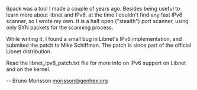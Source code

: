 6pack was a tool I made a couple of years ago. Besides being useful to learn
more about libnet and IPv6, at the time I couldn't find any fast IPv6 scanner,
so I wrote my own. It is a half open ("stealth") port scanner, using only SYN packets for the scanning process.

While writing it, I found a small bug in Libnet's IPv6 implementation, and
submited the patch to Mike Schiffman. The patch is since part of the official
Libnet distribution.

Read the libnet_ipv6_patch.txt file for more info on IPv6 support on Libnet
and on the kernel.

-- Bruno Morisson <morisson@genhex.org>
